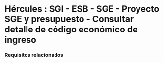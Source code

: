 # Hércules : SGI \- ESB \- SGE \- Proyecto SGE y presupuesto \- Consultar detalle de código económico de ingreso



### Requisitos relacionados






